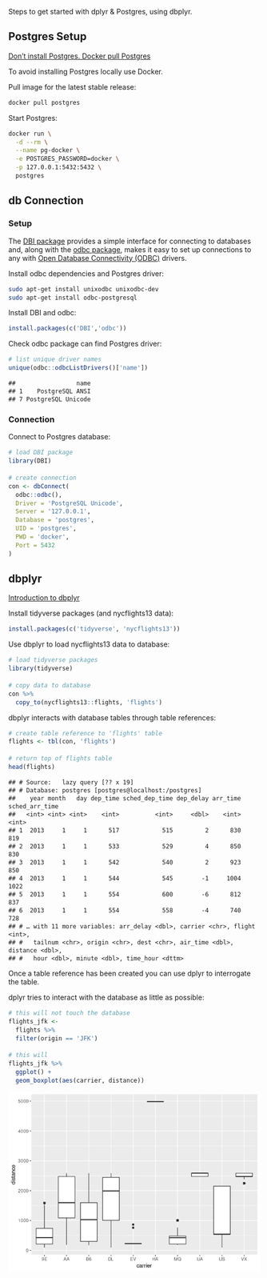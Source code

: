 Steps to get started with dplyr & Postgres, using dbplyr.

## Postgres Setup

[Don’t install Postgres. Docker pull
Postgres](https://hackernoon.com/dont-install-postgres-docker-pull-postgres-bee20e200198)

To avoid installing Postgres locally use Docker.

Pull image for the latest stable release:

``` bash
docker pull postgres
```

Start Postgres:

``` bash
docker run \
  -d --rm \
  --name pg-docker \
  -e POSTGRES_PASSWORD=docker \
  -p 127.0.0.1:5432:5432 \
  postgres
```

## db Connection

### Setup

The [DBI package](https://github.com/r-dbi/DBI) provides a simple
interface for connecting to databases and, along with the [odbc
package](https://github.com/r-dbi/odbc), makes it easy to set up
connections to any with [Open Database Connectivity
(ODBC)](https://docs.microsoft.com/en-us/sql/odbc/microsoft-open-database-connectivity-odbc?redirectedfrom=MSDN&view=sql-server-ver15)
drivers.

Install odbc dependencies and Postgres driver:

``` bash
sudo apt-get install unixodbc unixodbc-dev
sudo apt-get install odbc-postgresql
```

Install DBI and odbc:

``` r
install.packages(c('DBI','odbc'))
```

Check odbc package can find Postgres driver:

``` r
# list unique driver names
unique(odbc::odbcListDrivers()['name'])
```

    ##                 name
    ## 1    PostgreSQL ANSI
    ## 7 PostgreSQL Unicode

### Connection

Connect to Postgres database:

``` r
# load DBI package
library(DBI)

# create connection
con <- dbConnect(
  odbc::odbc(),
  Driver = 'PostgreSQL Unicode',
  Server = '127.0.0.1',
  Database = 'postgres',
  UID = 'postgres',
  PWD = 'docker',
  Port = 5432
)
```

## dbplyr

[Introduction to
dbplyr](https://dbplyr.tidyverse.org/articles/dbplyr.html)

Install tidyverse packages (and nycflights13 data):

``` r
install.packages(c('tidyverse', 'nycflights13'))
```

Use dbplyr to load nycflights13 data to database:

``` r
# load tidyverse packages
library(tidyverse)

# copy data to database
con %>%
  copy_to(nycflights13::flights, 'flights')
```

dbplyr interacts with database tables through table references:

``` r
# create table reference to 'flights' table
flights <- tbl(con, 'flights')

# return top of flights table
head(flights)
```

    ## # Source:   lazy query [?? x 19]
    ## # Database: postgres [postgres@localhost:/postgres]
    ##    year month   day dep_time sched_dep_time dep_delay arr_time sched_arr_time
    ##   <int> <int> <int>    <int>          <int>     <dbl>    <int>          <int>
    ## 1  2013     1     1      517            515         2      830            819
    ## 2  2013     1     1      533            529         4      850            830
    ## 3  2013     1     1      542            540         2      923            850
    ## 4  2013     1     1      544            545        -1     1004           1022
    ## 5  2013     1     1      554            600        -6      812            837
    ## 6  2013     1     1      554            558        -4      740            728
    ## # … with 11 more variables: arr_delay <dbl>, carrier <chr>, flight <int>,
    ## #   tailnum <chr>, origin <chr>, dest <chr>, air_time <dbl>, distance <dbl>,
    ## #   hour <dbl>, minute <dbl>, time_hour <dttm>

Once a table reference has been created you can use dplyr to interrogate
the table.

dplyr tries to interact with the database as little as possible:

``` r
# this will not touch the database
flights_jfk <-
  flights %>%
  filter(origin == 'JFK')

# this will
flights_jfk %>%
  ggplot() +
  geom_boxplot(aes(carrier, distance))
```

![](content_files/figure-commonmark/unnamed-chunk-11-1.png)<!-- -->
